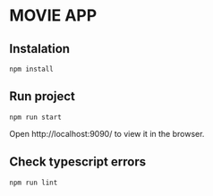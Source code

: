 # MOVIE APP

## Instalation

`npm install`

## Run project

`npm run start`

Open http://localhost:9090/ to view it in the browser.

## Check typescript errors

`npm run lint`
